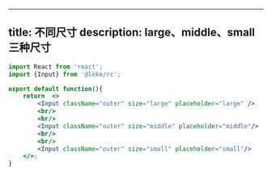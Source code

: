 <!--
 * @Description: 
 * @Author: linchaoting
 * @Date: 2020-11-13 16:26:24
 * @LastEditTime: 2021-02-07 12:01:48
-->
---
title: 不同尺寸
description: large、middle、small三种尺寸
---
```jsx
import React from 'react';
import {Input} from '@leke/rc';

export default function(){
    return  <>
        <Input className="outer" size="large" placeholder="large" />
        <br/>
        <br/>
        <Input className="outer" size="middle" placeholder="middle"/>
        <br/>
        <br/>
        <Input className="outer" size="small" placeholder="small"/>
    </>;
}
```
